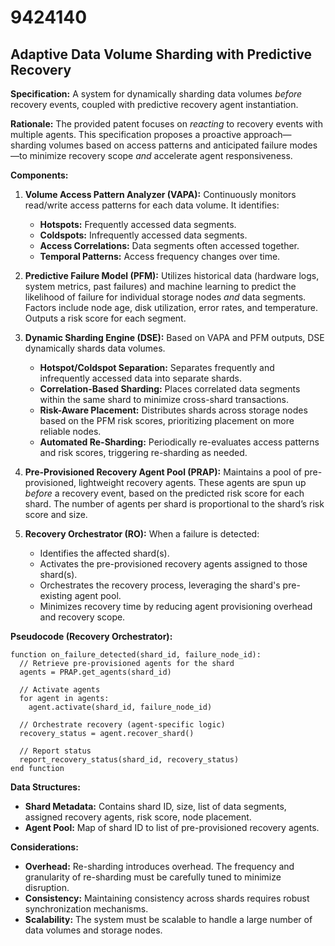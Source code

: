 # 9424140

## Adaptive Data Volume Sharding with Predictive Recovery

**Specification:** A system for dynamically sharding data volumes *before* recovery events, coupled with predictive recovery agent instantiation.

**Rationale:** The provided patent focuses on *reacting* to recovery events with multiple agents. This specification proposes a proactive approach—sharding volumes based on access patterns and anticipated failure modes—to minimize recovery scope *and* accelerate agent responsiveness.

**Components:**

1.  **Volume Access Pattern Analyzer (VAPA):** Continuously monitors read/write access patterns for each data volume. It identifies:
    *   **Hotspots:** Frequently accessed data segments.
    *   **Coldspots:** Infrequently accessed data segments.
    *   **Access Correlations:** Data segments often accessed together.
    *   **Temporal Patterns:** Access frequency changes over time.

2.  **Predictive Failure Model (PFM):**  Utilizes historical data (hardware logs, system metrics, past failures) and machine learning to predict the likelihood of failure for individual storage nodes *and* data segments.  Factors include node age, disk utilization, error rates, and temperature.  Outputs a risk score for each segment.

3.  **Dynamic Sharding Engine (DSE):** Based on VAPA and PFM outputs, DSE dynamically shards data volumes.
    *   **Hotspot/Coldspot Separation:** Separates frequently and infrequently accessed data into separate shards.
    *   **Correlation-Based Sharding:**  Places correlated data segments within the same shard to minimize cross-shard transactions.
    *   **Risk-Aware Placement:** Distributes shards across storage nodes based on the PFM risk scores, prioritizing placement on more reliable nodes.
    *   **Automated Re-Sharding:** Periodically re-evaluates access patterns and risk scores, triggering re-sharding as needed.

4.  **Pre-Provisioned Recovery Agent Pool (PRAP):** Maintains a pool of pre-provisioned, lightweight recovery agents.  These agents are spun up *before* a recovery event, based on the predicted risk score for each shard. The number of agents per shard is proportional to the shard’s risk score and size.

5.  **Recovery Orchestrator (RO):** When a failure is detected:
    *   Identifies the affected shard(s).
    *   Activates the pre-provisioned recovery agents assigned to those shard(s).
    *   Orchestrates the recovery process, leveraging the shard's pre-existing agent pool.
    *   Minimizes recovery time by reducing agent provisioning overhead and recovery scope.



**Pseudocode (Recovery Orchestrator):**

```pseudocode
function on_failure_detected(shard_id, failure_node_id):
  // Retrieve pre-provisioned agents for the shard
  agents = PRAP.get_agents(shard_id)

  // Activate agents
  for agent in agents:
    agent.activate(shard_id, failure_node_id)

  // Orchestrate recovery (agent-specific logic)
  recovery_status = agent.recover_shard()

  // Report status
  report_recovery_status(shard_id, recovery_status)
end function
```

**Data Structures:**

*   **Shard Metadata:** Contains shard ID, size, list of data segments, assigned recovery agents, risk score, node placement.
*   **Agent Pool:** Map of shard ID to list of pre-provisioned recovery agents.

**Considerations:**

*   **Overhead:** Re-sharding introduces overhead. The frequency and granularity of re-sharding must be carefully tuned to minimize disruption.
*   **Consistency:** Maintaining consistency across shards requires robust synchronization mechanisms.
*   **Scalability:** The system must be scalable to handle a large number of data volumes and storage nodes.